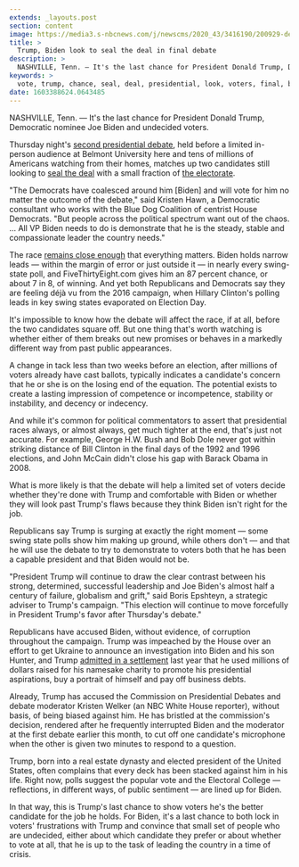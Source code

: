 ```yaml
--- 
extends: _layouts.post 
section: content 
image: https://media3.s-nbcnews.com/j/newscms/2020_43/3416190/200929-debate-trump-biden-1x1-v1-cs_a75c054706618e75e8bb0332df864642.nbcnews-fp-1200-630.jpg 
title: > 
  Trump, Biden look to seal the deal in final debate 
description: > 
  NASHVILLE, Tenn. — It's the last chance for President Donald Trump, Democratic nominee Joe Biden and undecided voters.... All VP Biden needs to do is demonstrate that he is the steady, stable and compassionate leader the country needs."It's impossible to know how the debate will affect the race, if at all, before the two candidates square off."This election will continue to move forcefully in President Trump's favor after Thursday's debate."In that way, this is Trump's last chance to show voters he's the better candidate for the job he holds. 
keywords: > 
  vote, trump, chance, seal, deal, presidential, look, voters, final, biden, debate, president, candidates, trumps 
date: 1603388624.0643485 
--- 
```

<div><p class="endmarkEnabled">NASHVILLE, Tenn. &#8212; It's the last chance for President Donald Trump, Democratic nominee Joe Biden and undecided voters.</p><p class="endmarkEnabled">Thursday night's <a href="https://www.nbcnews.com/politics/2020-election/final-showdown-5-things-watch-last-trump-biden-debate-n1244074" target="_blank">second presidential debate</a>, held before a limited in-person audience at Belmont University here and tens of millions of Americans watching from their homes, matches up two candidates still looking to <a href="https://www.nbcnews.com/news/nbcblk/black-voters-series-what-s-driving-people-vote-first-time-n1244181" target="_blank">seal the deal</a> with a small fraction of <a href="https://www.nbcnews.com/politics/2020-elections/presidential-polls" target="_blank">the electorate</a>.</p><p></p><p id="taboolaReadMoreBelow"></p><p class="endmarkEnabled">"The Democrats have coalesced around him [Biden] and will vote for him no matter the outcome of the debate," said Kristen Hawn, a Democratic consultant who works with the Blue Dog Coalition of centrist House Democrats. "But people across the political spectrum want out of the chaos. ... All VP Biden needs to do is demonstrate that he is the steady, stable and compassionate leader the country needs."</p><p class="endmarkEnabled">The race <a href="https://www.nbcnews.com/politics/2020-elections/presidential-polls" target="_blank">remains close enough</a> that everything matters. Biden holds narrow leads &#8212; within the margin of error or just outside it &#8212; in nearly every swing-state poll, and FiveThirtyEight.com gives him an 87 percent chance, or about 7 in 8, of winning. And yet both Republicans and Democrats say they are feeling d&#233;j&#224; vu from the 2016 campaign, when Hillary Clinton's polling leads in key swing states evaporated on Election Day.</p><p class="endmarkEnabled">It's impossible to know how the debate will affect the race, if at all, before the two candidates square off. But one thing that's worth watching is whether either of them breaks out new promises or behaves in a markedly different way from past public appearances.</p><p class="endmarkEnabled">A change in tack less than two weeks before an election, after millions of voters already have cast ballots, typically indicates a candidate's concern that he or she is on the losing end of the equation. The potential exists to create a lasting impression of competence or incompetence, stability or instability, and decency or indecency.</p><p></p><p class="endmarkEnabled">And while it's common for political commentators to assert that presidential races always, or almost always, get much tighter at the end, that's just not accurate. For example, George H.W. Bush and Bob Dole never got within striking distance of Bill Clinton in the final days of the 1992 and 1996 elections, and John McCain didn't close his gap with Barack Obama in 2008.</p><p class="endmarkEnabled">What is more likely is that the debate will help a limited set of voters decide whether they're done with Trump and comfortable with Biden or whether they will look past Trump's flaws because they think Biden isn't right for the job.</p><p class="endmarkEnabled">Republicans say Trump is surging at exactly the right moment &#8212; some swing state polls show him making up ground, while others don't &#8212; and that he will use the debate to try to demonstrate to voters both that he has been a capable president and that Biden would not be.</p><p class="endmarkEnabled">"President Trump will continue to draw the clear contrast between his strong, determined, successful leadership and Joe Biden's almost half a century of failure, globalism and grift," said Boris Epshteyn, a strategic adviser to Trump's campaign. "This election will continue to move forcefully in President Trump's favor after Thursday's debate."</p><p></p><p class="endmarkEnabled">Republicans have accused Biden, without evidence, of corruption throughout the campaign. Trump was impeached by the House over an effort to get Ukraine to announce an investigation into Biden and his son Hunter, and Trump <a href="https://www.nytimes.com/2019/11/07/nyregion/trump-charities-new-york.html" target="_blank">admitted in a settlement</a> last year that he used millions of dollars raised for his namesake charity to promote his presidential aspirations, buy a portrait of himself and pay off business debts.</p><p class="endmarkEnabled">Already, Trump has accused the Commission on Presidential Debates and debate moderator Kristen Welker (an NBC White House reporter), without basis, of being biased against him. He has bristled at the commission's decision, rendered after he frequently interrupted Biden and the moderator at the first debate earlier this month, to cut off one candidate's microphone when the other is given two minutes to respond to a question.</p><p class="endmarkEnabled">Trump, born into a real estate dynasty and elected president of the United States, often complains that every deck has been stacked against him in his life. Right now, polls suggest the popular vote and the Electoral College &#8212; reflections, in different ways, of public sentiment &#8212; are lined up for Biden.</p><p class="endmarkEnabled">In that way, this is Trump's last chance to show voters he's the better candidate for the job he holds. For Biden, it's a last chance to both lock in voters' frustrations with Trump and convince that small set of people who are undecided, either about which candidate they prefer or about whether to vote at all, that he is up to the task of leading the country in a time of crisis.</p></div>